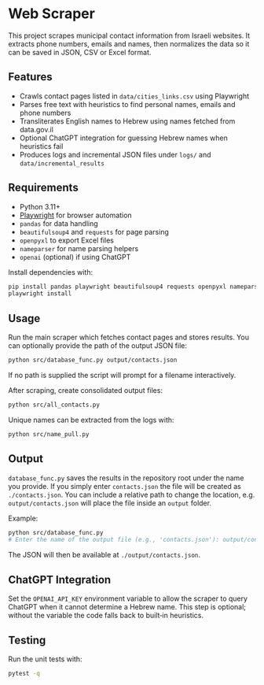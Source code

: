 # Web Scraper

This project scrapes municipal contact information from Israeli websites. It extracts phone numbers, emails and names, then normalizes the data so it can be saved in JSON, CSV or Excel format.

## Features

- Crawls contact pages listed in `data/cities_links.csv` using Playwright
- Parses free text with heuristics to find personal names, emails and phone numbers
- Transliterates English names to Hebrew using names fetched from data.gov.il
- Optional ChatGPT integration for guessing Hebrew names when heuristics fail
- Produces logs and incremental JSON files under `logs/` and `data/incremental_results`

## Requirements

- Python 3.11+
- [Playwright](https://playwright.dev/python/) for browser automation
- `pandas` for data handling
- `beautifulsoup4` and `requests` for page parsing
- `openpyxl` to export Excel files
- `nameparser` for name parsing helpers
- `openai` (optional) if using ChatGPT

Install dependencies with:

```bash
pip install pandas playwright beautifulsoup4 requests openpyxl nameparser openai
playwright install
```

## Usage

Run the main scraper which fetches contact pages and stores results. You can
optionally provide the path of the output JSON file:

```bash
python src/database_func.py output/contacts.json
```
If no path is supplied the script will prompt for a filename interactively.

After scraping, create consolidated output files:

```bash
python src/all_contacts.py
```

Unique names can be extracted from the logs with:

```bash
python src/name_pull.py
```

## Output

`database_func.py` saves the results in the repository root under the name you
provide. If you simply enter `contacts.json` the file will be created as
`./contacts.json`. You can include a relative path to change the location, e.g.
`output/contacts.json` will place the file inside an `output` folder.

Example:

```bash
python src/database_func.py
# Enter the name of the output file (e.g., 'contacts.json'): output/contacts.json
```

The JSON will then be available at `./output/contacts.json`.

## ChatGPT Integration

Set the `OPENAI_API_KEY` environment variable to allow the scraper to query ChatGPT when it cannot determine a Hebrew name. This step is optional; without the variable the code falls back to built‑in heuristics.

## Testing

Run the unit tests with:

```bash
pytest -q
```

